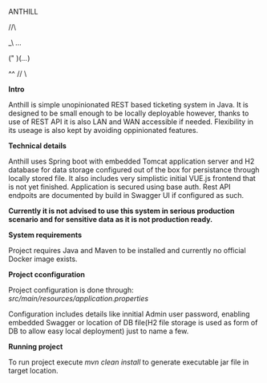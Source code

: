 ANTHILL


/\/\

  \_\  _..._
  
  (" )(_..._)
  
   ^^  // \\
   


**Intro**

Anthill is simple unopinionated REST based ticketing system in Java. It is designed to be small enough to be locally deployable however, thanks to use of REST API it is also LAN and WAN accessible if needed. Flexibility in its useage is also kept by avoiding oppinionated features.




**Technical details**

Anthill uses Spring boot with embedded Tomcat application server and H2 database for data storage configured out of the box for persistance through locally stored file. It also includes very simplistic initial VUE.js frontend that is not yet finished. Application is secured using base auth. Rest API endpoits are documented by build in Swagger UI if configured as such.


**Currently it is not advised to use this system in serious production scenario and for sensitive data as it is not production ready.**




**System requirements**

Project requires Java and Maven to be installed and currently no official Docker image exists.




**Project cconfiguration**

Project configuration is done through: 
_src/main/resources/application.properties_

Configuration includes details like innitial Admin user password, enabling embedded Swagger or location of DB file(H2 file storage is used as form of DB to allow easy local deployment) just to name a few.




**Running project**

To run project execute _mvn clean install_ to generate executable jar file in target location. 
